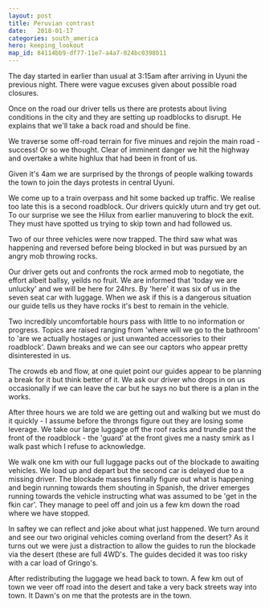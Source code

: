 ```yaml
---
layout: post
title: Peruvian contrast
date:   2018-01-17
categories: south_america
hero: keeping_lookout
map_id: 84114bb9-df77-11e7-a4a7-024bc0398b11
---
```

The day started in earlier than usual at 3:15am after arriving in Uyuni the previous night. There were vague excuses given about possible road closures.

Once on the road our driver tells us there are protests about living conditions in the city and they are setting up roadblocks to disrupt. He explains that we'll take a back road and should be fine. 

We traverse some off-road terrain for five minues and rejoin the main road - success! Or so we thought. Clear of imminent danger we hit the highway and overtake a white highlux that had been in front of us.

Given it's 4am we are surprised  by the throngs of people walking towards the town to join the days protests in central Uyuni.

We come up to a train overpass and hit some backed up traffic. We realise too late this is a second roadblock. Our drivers quickly uturn and try get out. To our surprise we see the Hilux from earlier manuvering to block the exit. They must have spotted us trying to skip town and had followed us.

Two of our three vehicles were now trapped. The third saw what was happening and reversed before being blocked in but was pursued by an angry mob throwing rocks.

Our driver gets out and confronts the rock armed mob to negotiate, the effort albeit ballsy, yeilds no fruit. We are informed that 'today we are unlucky' and we will be here for 24hrs. By 'here' it was six of us in the seven seat car with luggage. When we ask if this is a dangerous situation our guide tells us they have rocks it's best to remain in the vehicle.

Two incredibly uncomfortable hours pass with little to no information or progress. Topics are raised ranging from 'where will we go to the bathroom' to 'are we actually hostages or just unwanted accessories to their roadblock'. Dawn breaks and we can see our captors who appear pretty disinterested in us. 

The crowds eb and flow, at one quiet point our guides appear to be planning a break for it but think better of it. We ask our driver who drops in on us occasionally if we can leave the car but he says no but there is a plan in the works.

After three hours we are told we are getting out and walking but we must do it quickly - I assume before the throngs figure out they are losing some leverage. We take our large luggage off the roof racks and trundle past the front of the roadblock - the 'guard' at the front gives me a nasty smirk as I walk past which I refuse to acknowledge.

We walk one km with our full luggage packs out of the blockade to awaiting vehicles. We load up and depart but the second car is delayed due to a missing driver. The blockade masses finnally figure out what is happening and begin running towards them shouting in Spanish, the driver emerges running towards the vehicle instructing what was assumed to be 'get in the fkin car'. They manage to peel off and join us a few km down the road where we have stopped.

In saftey we can reflect and joke about what just happened. We turn around and see our two original vehicles coming overland from the desert? As it turns out we were just a distraction to allow the guides to run the blockade via the desert (these are full 4WD's. The guides decided it was too  risky with a car load of Gringo's.

After redistributing the luggage we head back to town. A few km out of town we veer off road into the desert and take a very back streets way into town. It Dawn's on me that the protests are in the town.
